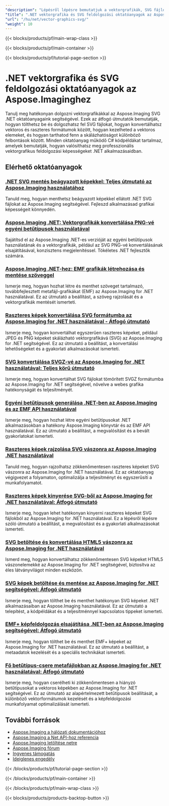```yaml
---
"description": "Lépésről lépésre bemutatjuk a vektorgrafikák, SVG fájlok és méretezhető képformátumok használatát az Aspose.Imaging for .NET használatával."
"title": ".NET vektorgrafika és SVG feldolgozási oktatóanyagok az Aspose.Imaginghez"
"url": "/hu/net/vector-graphics-svg/"
"weight": 10
---
```


{{< blocks/products/pf/main-wrap-class >}}

{{< blocks/products/pf/main-container >}}

{{< blocks/products/pf/tutorial-page-section >}}
# .NET vektorgrafika és SVG feldolgozási oktatóanyagok az Aspose.Imaginghez

Tanulj meg hatékonyan dolgozni vektorgrafikákkal az Aspose.Imaging SVG .NET oktatóanyagaink segítségével. Ezek az átfogó útmutatók bemutatják, hogyan tölthetsz be és dolgozhatsz fel SVG fájlokat, hogyan konvertálhatsz vektoros és raszteres formátumok között, hogyan kezelheted a vektoros elemeket, és hogyan tarthatod fenn a skálázhatóságot különböző felbontások között. Minden oktatóanyag működő C# kódpéldákat tartalmaz, amelyek bemutatják, hogyan valósíthatsz meg professzionális vektorgrafikus feldolgozási képességeket .NET alkalmazásaidban.

## Elérhető oktatóanyagok

### [.NET SVG mentés beágyazott képekkel: Teljes útmutató az Aspose.Imaging használatához](./net-svg-save-embedded-images-aspose-imaging-guide/)
Tanuld meg, hogyan menthetsz beágyazott képekkel ellátott .NET SVG fájlokat az Aspose.Imaging segítségével. Fejleszd alkalmazásad grafikai képességeit könnyedén.

### [Aspose.Imaging .NET: Vektorgrafikák konvertálása PNG-vé egyéni betűtípusok használatával](./aspose-imaging-net-custom-fonts-vector-to-png/)
Sajátítsd el az Aspose.Imaging .NET-es verzióját az egyéni betűtípusok használatának és a vektorgrafikák, például az SVG PNG-vé konvertálásának elsajátításával, konzisztens megjelenítéssel. Tökéletes .NET fejlesztők számára.

### [Aspose.Imaging .NET-hez: EMF grafikák létrehozása és mentése szöveggel](./aspose-imaging-net-emf-graphics-tutorial/)
Ismerje meg, hogyan hozhat létre és menthet szöveget tartalmazó, továbbfejlesztett metafájl-grafikákat (EMF) az Aspose.Imaging for .NET használatával. Ez az útmutató a beállítást, a szöveg rajzolását és a vektorgrafikák mentését ismerteti.

### [Raszteres képek konvertálása SVG formátumba az Aspose.Imaging for .NET használatával - Átfogó útmutató](./export-raster-images-svg-aspose-imaging-net/)
Ismerje meg, hogyan konvertálhat egyszerűen raszteres képeket, például JPEG és PNG képeket skálázható vektorgrafikává (SVG) az Aspose.Imaging for .NET segítségével. Ez az útmutató a beállítást, a konvertálási lehetőségeket és a gyakorlati alkalmazásokat ismerteti.

### [SVG konvertálása SVGZ-vé az Aspose.Imaging for .NET használatával: Teljes körű útmutató](./convert-svg-to-svgz-aspose-imaging-net/)
Ismerje meg, hogyan konvertálhat SVG fájlokat tömörített SVGZ formátumba az Aspose.Imaging for .NET segítségével, növelve a webes grafika hatékonyságát és teljesítményét.

### [Egyéni betűtípusok generálása .NET-ben az Aspose.Imaging és az EMF API használatával](./generate-custom-fonts-aspose-imaging-net-emf-api/)
Ismerje meg, hogyan hozhat létre egyéni betűtípusokat .NET alkalmazásokban a hatékony Aspose.Imaging könyvtár és az EMF API használatával. Ez az útmutató a beállítást, a megvalósítást és a bevált gyakorlatokat ismerteti.

### [Raszteres képek rajzolása SVG vászonra az Aspose.Imaging .NET használatával](./draw-raster-images-svg-aspose-imaging-net/)
Tanuld meg, hogyan rajzolhatsz zökkenőmentesen raszteres képeket SVG vászonra az Aspose.Imaging for .NET használatával. Ez az oktatóanyag végigvezet a folyamaton, optimalizálja a teljesítményt és egyszerűsíti a munkafolyamatot.

### [Raszteres képek kinyerése SVG-ből az Aspose.Imaging for .NET használatával: Átfogó útmutató](./extract-raster-images-svg-aspose-imaging-net/)
Ismerje meg, hogyan lehet hatékonyan kinyerni raszteres képeket SVG fájlokból az Aspose.Imaging for .NET használatával. Ez a lépésről lépésre szóló útmutató a beállítást, a megvalósítást és a gyakorlati alkalmazásokat ismerteti.

### [SVG betöltése és konvertálása HTML5 vászonra az Aspose.Imaging for .NET használatával](./load-save-svg-html5-canvas-aspose-imaging-net/)
Ismerd meg, hogyan konvertálhatsz zökkenőmentesen SVG képeket HTML5 vászonelemekké az Aspose.Imaging for .NET segítségével, biztosítva az éles látványvilágot minden eszközön.

### [SVG képek betöltése és mentése az Aspose.Imaging for .NET segítségével: Átfogó útmutató](./load-save-svg-aspose-imaging-net/)
Ismerje meg, hogyan tölthet be és menthet hatékonyan SVG képeket .NET alkalmazásaiban az Aspose.Imaging használatával. Ez az útmutató a telepítést, a kódpéldákat és a teljesítménnyel kapcsolatos tippeket ismerteti.

### [EMF+ képfeldolgozás elsajátítása .NET-ben az Aspose.Imaging segítségével: Átfogó útmutató](./master-emf-image-processing-dotnet-aspose-imaging/)
Ismerje meg, hogyan tölthet be és menthet EMF+ képeket az Aspose.Imaging for .NET használatával. Ez az útmutató a beállítást, a metaadatok kezelését és a speciális technikákat ismerteti.

### [Fő betűtípus-csere metafájlokban az Aspose.Imaging for .NET használatával: Átfogó útmutató](./master-font-replacement-aspose-imaging-net/)
Ismerje meg, hogyan cserélheti ki zökkenőmentesen a hiányzó betűtípusokat a vektoros képekben az Aspose.Imaging for .NET segítségével. Ez az útmutató az alapértelmezett betűtípusok beállítását, a különböző vektorformátumok kezelését és a képfeldolgozási munkafolyamat optimalizálását ismerteti.

## További források

- [Aspose.Imaging a hálózati dokumentációhoz](https://docs.aspose.com/imaging/net/)
- [Aspose.Imaging a Net API-hoz referencia](https://reference.aspose.com/imaging/net/)
- [Aspose.Imaging letöltése netre](https://releases.aspose.com/imaging/net/)
- [Aspose.Imaging fórum](https://forum.aspose.com/c/imaging)
- [Ingyenes támogatás](https://forum.aspose.com/)
- [Ideiglenes engedély](https://purchase.aspose.com/temporary-license/)

{{< /blocks/products/pf/tutorial-page-section >}}

{{< /blocks/products/pf/main-container >}}

{{< /blocks/products/pf/main-wrap-class >}}

{{< blocks/products/products-backtop-button >}}